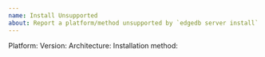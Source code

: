 ```yaml
---
name: Install Unsupported
about: Report a platform/method unsupported by `edgedb server install` that you want to be supported
---
```

<!-- Please search existing issues to avoid creating duplicates. -->

Platform:
Version:
Architecture:
Installation method: <!-- Docker, package manager name, tar.gz, etc. -->
<!-- Add any other notes about the platform relevant to the implementation -->

